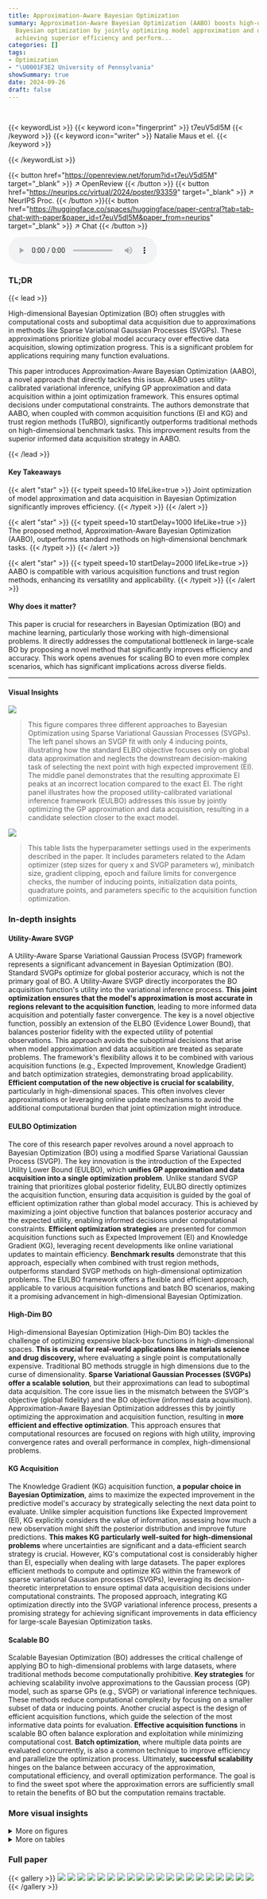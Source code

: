 ```yaml
---
title: Approximation-Aware Bayesian Optimization
summary: Approximation-Aware Bayesian Optimization (AABO) boosts high-dimensional
  Bayesian optimization by jointly optimizing model approximation and data acquisition,
  achieving superior efficiency and perform...
categories: []
tags:
- Optimization
- "\U0001F3E2 University of Pennsylvania"
showSummary: true
date: 2024-09-26
draft: false
---
```


<br>

{{< keywordList >}}
{{< keyword icon="fingerprint" >}} t7euV5dl5M {{< /keyword >}}
{{< keyword icon="writer" >}} Natalie Maus et el. {{< /keyword >}}
 
{{< /keywordList >}}

{{< button href="https://openreview.net/forum?id=t7euV5dl5M" target="_blank" >}}
↗ OpenReview
{{< /button >}}
{{< button href="https://neurips.cc/virtual/2024/poster/93359" target="_blank" >}}
↗ NeurIPS Proc.
{{< /button >}}{{< button href="https://huggingface.co/spaces/huggingface/paper-central?tab=tab-chat-with-paper&paper_id=t7euV5dl5M&paper_from=neurips" target="_blank" >}}
↗ Chat
{{< /button >}}



<audio controls>
    <source src="https://ai-paper-reviewer.com/t7euV5dl5M/podcast.wav" type="audio/wav">
    Your browser does not support the audio element.
</audio>


### TL;DR


{{< lead >}}

High-dimensional Bayesian Optimization (BO) often struggles with computational costs and suboptimal data acquisition due to approximations in methods like Sparse Variational Gaussian Processes (SVGPs).  These approximations prioritize global model accuracy over effective data acquisition, slowing optimization progress.  This is a significant problem for applications requiring many function evaluations.

This paper introduces Approximation-Aware Bayesian Optimization (AABO), a novel approach that directly tackles this issue.  AABO uses utility-calibrated variational inference, unifying GP approximation and data acquisition within a joint optimization framework. This ensures optimal decisions under computational constraints.  The authors demonstrate that AABO, when coupled with common acquisition functions (EI and KG) and trust region methods (TuRBO), significantly outperforms traditional methods on high-dimensional benchmark tasks.  This improvement results from the superior informed data acquisition strategy in AABO.

{{< /lead >}}


#### Key Takeaways

{{< alert "star" >}}
{{< typeit speed=10 lifeLike=true >}} Joint optimization of model approximation and data acquisition in Bayesian Optimization significantly improves efficiency. {{< /typeit >}}
{{< /alert >}}

{{< alert "star" >}}
{{< typeit speed=10 startDelay=1000 lifeLike=true >}} The proposed method, Approximation-Aware Bayesian Optimization (AABO), outperforms standard methods on high-dimensional benchmark tasks. {{< /typeit >}}
{{< /alert >}}

{{< alert "star" >}}
{{< typeit speed=10 startDelay=2000 lifeLike=true >}} AABO is compatible with various acquisition functions and trust region methods, enhancing its versatility and applicability. {{< /typeit >}}
{{< /alert >}}

#### Why does it matter?
This paper is crucial for researchers in Bayesian Optimization (BO) and machine learning, particularly those working with high-dimensional problems.  It directly addresses the computational bottleneck in large-scale BO by proposing a novel method that significantly improves efficiency and accuracy. This work opens avenues for scaling BO to even more complex scenarios, which has significant implications across diverse fields.

------
#### Visual Insights



![](https://ai-paper-reviewer.com/t7euV5dl5M/figures_2_1.jpg)

> This figure compares three different approaches to Bayesian Optimization using Sparse Variational Gaussian Processes (SVGPs). The left panel shows an SVGP fit with only 4 inducing points, illustrating how the standard ELBO objective focuses only on global data approximation and neglects the downstream decision-making task of selecting the next point with high expected improvement (EI). The middle panel demonstrates that the resulting approximate EI peaks at an incorrect location compared to the exact EI. The right panel illustrates how the proposed utility-calibrated variational inference framework (EULBO) addresses this issue by jointly optimizing the GP approximation and data acquisition, resulting in a candidate selection closer to the exact model.





![](https://ai-paper-reviewer.com/t7euV5dl5M/tables_15_1.jpg)

> This table lists the hyperparameter settings used in the experiments described in the paper.  It includes parameters related to the Adam optimizer (step sizes for query x and SVGP parameters w), minibatch size, gradient clipping, epoch and failure limits for convergence checks, the number of inducing points, initialization data points, quadrature points, and parameters specific to the acquisition function optimization.





### In-depth insights


#### Utility-Aware SVGP
A Utility-Aware Sparse Variational Gaussian Process (SVGP) framework represents a significant advancement in Bayesian Optimization (BO).  Standard SVGPs optimize for global posterior accuracy, which is not the primary goal of BO.  A Utility-Aware SVGP directly incorporates the BO acquisition function's utility into the variational inference process. **This joint optimization ensures that the model's approximation is most accurate in regions relevant to the acquisition function**, leading to more informed data acquisition and potentially faster convergence. The key is a novel objective function, possibly an extension of the ELBO (Evidence Lower Bound), that balances posterior fidelity with the expected utility of potential observations. This approach avoids the suboptimal decisions that arise when model approximation and data acquisition are treated as separate problems.  The framework's flexibility allows it to be combined with various acquisition functions (e.g., Expected Improvement, Knowledge Gradient) and batch optimization strategies, demonstrating broad applicability. **Efficient computation of the new objective is crucial for scalability**, particularly in high-dimensional spaces. This often involves clever approximations or leveraging online update mechanisms to avoid the additional computational burden that joint optimization might introduce.

#### EULBO Optimization
The core of this research paper revolves around a novel approach to Bayesian Optimization (BO) using a modified Sparse Variational Gaussian Process (SVGP).  The key innovation is the introduction of the Expected Utility Lower Bound (EULBO), which **unifies GP approximation and data acquisition into a single optimization problem**. Unlike standard SVGP training that prioritizes global posterior fidelity, EULBO directly optimizes the acquisition function, ensuring data acquisition is guided by the goal of efficient optimization rather than global model accuracy. This is achieved by maximizing a joint objective function that balances posterior accuracy and the expected utility, enabling informed decisions under computational constraints.  **Efficient optimization strategies** are presented for common acquisition functions such as Expected Improvement (EI) and Knowledge Gradient (KG), leveraging recent developments like online variational updates to maintain efficiency.  **Benchmark results** demonstrate that this approach, especially when combined with trust region methods, outperforms standard SVGP methods on high-dimensional optimization problems. The EULBO framework offers a flexible and efficient approach, applicable to various acquisition functions and batch BO scenarios, making it a promising advancement in high-dimensional Bayesian Optimization.

#### High-Dim BO
High-dimensional Bayesian Optimization (High-Dim BO) tackles the challenge of optimizing expensive black-box functions in high-dimensional spaces.  **This is crucial for real-world applications like materials science and drug discovery,** where evaluating a single point is computationally expensive.  Traditional BO methods struggle in high dimensions due to the curse of dimensionality.  **Sparse Variational Gaussian Processes (SVGPs) offer a scalable solution**, but their approximations can lead to suboptimal data acquisition.  The core issue lies in the mismatch between the SVGP's objective (global fidelity) and the BO objective (informed data acquisition).  Approximation-Aware Bayesian Optimization addresses this by jointly optimizing the approximation and acquisition function, resulting in **more efficient and effective optimization**. This approach ensures that computational resources are focused on regions with high utility, improving convergence rates and overall performance in complex, high-dimensional problems.

#### KG Acquisition
The Knowledge Gradient (KG) acquisition function, **a popular choice in Bayesian Optimization**, aims to maximize the expected improvement in the predictive model's accuracy by strategically selecting the next data point to evaluate.  Unlike simpler acquisition functions like Expected Improvement (EI), KG explicitly considers the value of information, assessing how much a new observation might shift the posterior distribution and improve future predictions.  **This makes KG particularly well-suited for high-dimensional problems** where uncertainties are significant and a data-efficient search strategy is crucial. However, KG's computational cost is considerably higher than EI, especially when dealing with large datasets.  The paper explores efficient methods to compute and optimize KG within the framework of sparse variational Gaussian processes (SVGPs), leveraging its decision-theoretic interpretation to ensure optimal data acquisition decisions under computational constraints.  The proposed approach, integrating KG optimization directly into the SVGP variational inference process, presents a promising strategy for achieving significant improvements in data efficiency for large-scale Bayesian Optimization tasks.

#### Scalable BO
Scalable Bayesian Optimization (BO) addresses the critical challenge of applying BO to high-dimensional problems with large datasets, where traditional methods become computationally prohibitive.  **Key strategies** for achieving scalability involve approximations to the Gaussian process (GP) model, such as sparse GPs (e.g., SVGP) or variational inference techniques.  These methods reduce computational complexity by focusing on a smaller subset of data or inducing points. Another crucial aspect is the design of efficient acquisition functions, which guide the selection of the most informative data points for evaluation.  **Effective acquisition functions** in scalable BO often balance exploration and exploitation while minimizing computational cost.  **Batch optimization**, where multiple data points are evaluated concurrently, is also a common technique to improve efficiency and parallelize the optimization process.   Ultimately, **successful scalability** hinges on the balance between accuracy of the approximation, computational efficiency, and overall optimization performance. The goal is to find the sweet spot where the approximation errors are sufficiently small to retain the benefits of BO but the computation remains tractable.


### More visual insights

<details>
<summary>More on figures
</summary>


![](https://ai-paper-reviewer.com/t7euV5dl5M/figures_7_1.jpg)

> This figure compares the performance of different Bayesian Optimization (BO) algorithms across eight benchmark tasks.  The algorithms include standard BO and TuRBO (Trust Region Bayesian Optimization) using various acquisition functions (EI and KG) and different methods for approximating the posterior distribution (ELBO, Moss et al., exact). The plot shows the mean reward achieved versus the number of function evaluations.  Shaded areas represent the standard error over 20 independent runs.  Additional results for the molecule tasks are provided in the supplementary material.


![](https://ai-paper-reviewer.com/t7euV5dl5M/figures_8_1.jpg)

> The figure presents optimization results for eight benchmark tasks using different Bayesian Optimization methods.  It compares the performance of standard Bayesian optimization (BO) with Trust Region Bayesian Optimization (TuRBO) across four different acquisition functions: EULBO EI (all parameters), EULBO EI (variational parameters + inducing points), EULBO EI (variational parameters only), and ELBO EI.  The results illustrate the mean and standard error across 20 runs for each method, highlighting the relative performance of the different approaches on high and low-dimensional problems. Additional results for molecular design tasks are available in subsection B.1.


![](https://ai-paper-reviewer.com/t7euV5dl5M/figures_16_1.jpg)

> This figure shows the optimization results for three molecule tasks (Osimertinib MPO, Fexofenadine MPO, Median Molecules 1).  Unlike Figure 2, these experiments used 10,000 random molecules from the GuacaMol dataset for initialization before starting the optimization process.  The plot compares different optimization methods (EULBO EI, EULBO KG, ELBO EI, and Moss et al. 2023 EI) using TuRBO, showing mean reward versus the number of oracle calls (function evaluations). Error bars represent the standard error across 20 runs.


![](https://ai-paper-reviewer.com/t7euV5dl5M/figures_16_2.jpg)

> The figure shows optimization results for eight benchmark tasks using various Bayesian optimization methods.  The methods compared include EULBO with EI and KG acquisition functions, ELBO with EI, the method from Moss et al. 2023 with EI, and exact EI.  Both standard Bayesian optimization and TURBO (Trust Region Bayesian Optimization) are compared.  Each line represents the mean reward across 20 runs, with shaded regions showing the standard error.  The x-axis represents the number of function evaluations, and the y-axis represents the mean reward.  The results show that EULBO generally outperforms the other methods.


![](https://ai-paper-reviewer.com/t7euV5dl5M/figures_17_1.jpg)

> This figure compares the performance of eight different Bayesian Optimization methods across eight benchmark tasks.  The methods include variations using standard Bayesian Optimization (BO) and Trust Region Bayesian Optimization (TuRBO).  Different acquisition functions (EI and KG) and sparse Gaussian process models (SVGP) with varying approximations are also included.  The shaded regions represent the standard error over 20 runs for each method, showing the mean performance of each optimization algorithm.


![](https://ai-paper-reviewer.com/t7euV5dl5M/figures_17_2.jpg)

> This figure shows the ablation study of the number of inducing points used in the EULBO-SVGP and ELBO-SVGP methods. It compares the performance of TuRBO with both methods using 100 and 1024 inducing points on the Lasso DNA task. The results show that the number of inducing points has a limited impact on the overall performance, and EULBO-SVGP consistently outperforms ELBO-SVGP regardless of the number of inducing points.


![](https://ai-paper-reviewer.com/t7euV5dl5M/figures_18_1.jpg)

> This ablation study investigates the effect of using EULBO optimization on different subsets of SVGP parameters (variational parameters only, inducing points only, or all parameters).  It compares the performance of these variations against the standard ELBO approach on four tasks to show the impact of joint optimization on various aspects of the model.


</details>




<details>
<summary>More on tables
</summary>


![](https://ai-paper-reviewer.com/t7euV5dl5M/tables_19_1.jpg)
> This table describes the hardware specifications of the internal cluster used for the majority of the experiments in the paper.  It details the system topology (number of nodes, sockets, and logical threads), processor model and clock speed, cache sizes (L1, L2, and L3), total memory (RAM), and the type of accelerator (GPU) used in each node.

![](https://ai-paper-reviewer.com/t7euV5dl5M/tables_19_2.jpg)
> This table shows the average wall-clock run times in minutes for different Bayesian optimization methods on the Lasso DNA task.  The methods compared include EULBO EI, EULBO KG, ELBO EI, and Moss et al. 2023 EI, all using TuRBO.  The time for the exact EI method is excluded because it was run only to 2000 function evaluations instead of the full 20000.

</details>




### Full paper

{{< gallery >}}
<img src="https://ai-paper-reviewer.com/t7euV5dl5M/1.png" class="grid-w50 md:grid-w33 xl:grid-w25" />
<img src="https://ai-paper-reviewer.com/t7euV5dl5M/2.png" class="grid-w50 md:grid-w33 xl:grid-w25" />
<img src="https://ai-paper-reviewer.com/t7euV5dl5M/3.png" class="grid-w50 md:grid-w33 xl:grid-w25" />
<img src="https://ai-paper-reviewer.com/t7euV5dl5M/4.png" class="grid-w50 md:grid-w33 xl:grid-w25" />
<img src="https://ai-paper-reviewer.com/t7euV5dl5M/5.png" class="grid-w50 md:grid-w33 xl:grid-w25" />
<img src="https://ai-paper-reviewer.com/t7euV5dl5M/6.png" class="grid-w50 md:grid-w33 xl:grid-w25" />
<img src="https://ai-paper-reviewer.com/t7euV5dl5M/7.png" class="grid-w50 md:grid-w33 xl:grid-w25" />
<img src="https://ai-paper-reviewer.com/t7euV5dl5M/8.png" class="grid-w50 md:grid-w33 xl:grid-w25" />
<img src="https://ai-paper-reviewer.com/t7euV5dl5M/9.png" class="grid-w50 md:grid-w33 xl:grid-w25" />
<img src="https://ai-paper-reviewer.com/t7euV5dl5M/10.png" class="grid-w50 md:grid-w33 xl:grid-w25" />
<img src="https://ai-paper-reviewer.com/t7euV5dl5M/11.png" class="grid-w50 md:grid-w33 xl:grid-w25" />
<img src="https://ai-paper-reviewer.com/t7euV5dl5M/12.png" class="grid-w50 md:grid-w33 xl:grid-w25" />
<img src="https://ai-paper-reviewer.com/t7euV5dl5M/13.png" class="grid-w50 md:grid-w33 xl:grid-w25" />
<img src="https://ai-paper-reviewer.com/t7euV5dl5M/14.png" class="grid-w50 md:grid-w33 xl:grid-w25" />
<img src="https://ai-paper-reviewer.com/t7euV5dl5M/15.png" class="grid-w50 md:grid-w33 xl:grid-w25" />
<img src="https://ai-paper-reviewer.com/t7euV5dl5M/16.png" class="grid-w50 md:grid-w33 xl:grid-w25" />
<img src="https://ai-paper-reviewer.com/t7euV5dl5M/17.png" class="grid-w50 md:grid-w33 xl:grid-w25" />
<img src="https://ai-paper-reviewer.com/t7euV5dl5M/18.png" class="grid-w50 md:grid-w33 xl:grid-w25" />
<img src="https://ai-paper-reviewer.com/t7euV5dl5M/19.png" class="grid-w50 md:grid-w33 xl:grid-w25" />
<img src="https://ai-paper-reviewer.com/t7euV5dl5M/20.png" class="grid-w50 md:grid-w33 xl:grid-w25" />
{{< /gallery >}}